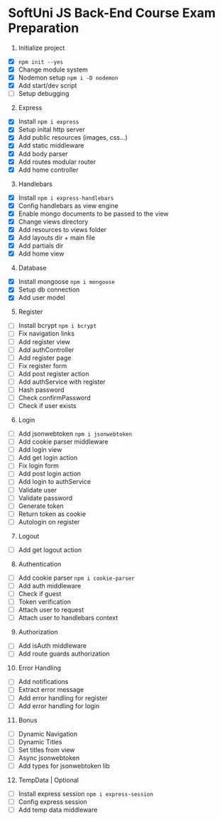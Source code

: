 # SoftUni JS Back-End Course Exam Preparation

1. Initialize project

-   [x] `npm init --yes`
-   [x] Change module system
-   [x] Nodemon setup `npm i -D nodemon`
-   [x] Add start/dev script
-   [ ] Setup debugging

2. Express

-   [x] Install `npm i express`
-   [x] Setup inital http server
-   [x] Add public resources (images, css...)
-   [x] Add static middleware
-   [x] Add body parser
-   [x] Add routes modular router
-   [x] Add home controller

3. Handlebars

-   [x] Install `npm i express-handlebars`
-   [x] Config handlebars as view engine
-   [x] Enable mongo documents to be passed to the view
-   [x] Change views directory
-   [x] Add resources to views folder
-   [x] Add layouts dir + main file
-   [x] Add partials dir
-   [x] Add home view

4. Database

-   [x] Install mongoose `npm i mongoose`
-   [x] Setup db connection
-   [x] Add user model

5. Register

-   [ ] Install bcrypt `npm i bcrypt`
-   [ ] Fix navigation links
-   [ ] Add register view
-   [ ] Add authController
-   [ ] Add register page
-   [ ] Fix register form
-   [ ] Add post register action
-   [ ] Add authService with register
-   [ ] Hash password
-   [ ] Check confirmPassword
-   [ ] Check if user exists

6. Login

-   [ ] Add jsonwebtoken `npm i jsonwebtoken`
-   [ ] Add cookie parser middleware
-   [ ] Add login view
-   [ ] Add get login action
-   [ ] Fix login form
-   [ ] Add post login action
-   [ ] Add login to authService
-   [ ] Validate user
-   [ ] Validate password
-   [ ] Generate token
-   [ ] Return token as cookie
-   [ ] Autologin on register

7. Logout

-   [ ] Add get logout action

8. Authentication

-   [ ] Add cookie parser `npm i cookie-parser`
-   [ ] Add auth middleware
-   [ ] Check if guest
-   [ ] Token verification
-   [ ] Attach user to request
-   [ ] Attach user to handlebars context

9.  Authorization

-   [ ] Add isAuth middleware
-   [ ] Add route guards authorization

10. Error Handling

-   [ ] Add notifications
-   [ ] Extract error message
-   [ ] Add error handling for register
-   [ ] Add error handling for login

11. Bonus

-   [ ] Dynamic Navigation
-   [ ] Dynamic Titles
-   [ ] Set titles from view
-   [ ] Async jsonwebtoken
-   [ ] Add types for jsonwebtoken lib

12. TempData | Optional

-   [ ] Install express session `npm i express-session`
-   [ ] Config express session
-   [ ] Add temp data middleware

